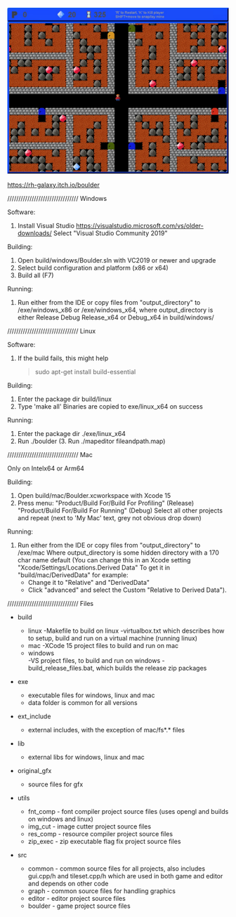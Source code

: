 ![Screenshot](/boulder_screen3.jpg?raw=true "Title")

https://rh-galaxy.itch.io/boulder

////////////////////////////////
Windows

Software:
1. Install Visual Studio
   https://visualstudio.microsoft.com/vs/older-downloads/
   Select "Visual Studio Community 2019"

Building:
1. Open
   build/windows/Boulder.sln with VC2019 or
   newer and upgrade
2. Select build configuration and platform (x86 or x64)
3. Build all (F7)

Running:
1. Run either from the IDE or copy files from "output_directory" to
    /exe/windows_x86 or /exe/windows_x64, where output_directory is
    either Release Debug Release_x64 or Debug_x64 in build/windows/



////////////////////////////////
Linux

Software:
1. If the build fails, this might help
   > sudo apt-get install build-essential

Building:
1. Enter the package dir build/linux
2. Type 'make all'
   Binaries are copied to exe/linux_x64 on success

Running:
1. Enter the package dir ./exe/linux_x64
2. Run ./boulder
(3. Run ./mapeditor fileandpath.map)



////////////////////////////////
Mac

Only on Intelx64 or Arm64

Building:
1. Open build/mac/Boulder.xcworkspace with Xcode 15
2. Press menu: "Product/Build For/Build For Profiling" (Release)
               "Product/Build For/Build For Running" (Debug)
   Select all other projects and repeat (next to 'My Mac' text, grey not obvious
   drop down)

Running:
1. Run either from the IDE or copy files from "output_directory" to /exe/mac
   Where output_directory is some hidden directory with a 170 char name default
    (You can change this in an Xcode setting "Xcode/Settings/Locations.Derived Data"
    To get it in "build/mac/DerivedData" for example:
    - Change it to "Relative" and "DerivedData"
    - Click "advanced" and select the Custom "Relative to Derived Data").



////////////////////////////////
Files

* build
    - linux
        -Makefile to build on linux
        -virtualbox.txt which describes how to setup, build and run on a virtual machine (running linux)
    - mac
        -XCode 15 project files to build and run on mac
    - windows       
        -VS project files, to build and run on windows
        -build_release_files.bat, which builds the release zip packages

* exe
    - executable files for windows, linux and mac
    - data folder is common for all versions

* ext_include
    - external includes, with the exception of mac/fs*.* files

* lib
    - external libs for windows, linux and mac

* original_gfx
    - source files for gfx

* utils
    - fnt_comp - font compiler project source files (uses opengl and builds on windows and linux)
    - img_cut - image cutter project source files
    - res_comp - resource compiler project source files
    - zip_exec - zip executable flag fix project source files

* src
    - common - common source files for all projects, also includes gui.cpp/h and tileset.cpp/h which are used in both game and editor and depends on other code
    - graph - common source files for handling graphics
    - editor - editor project source files
    - boulder - game project source files
